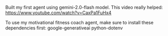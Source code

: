 Built my first agent using gemini-2.0-flash model. This video really helped: https://www.youtube.com/watch?v=CaxPa1FuHx4

To use my motivational fitness coach agent, make sure to install these dependencies first:
  google-generativeai
  python-dotenv
